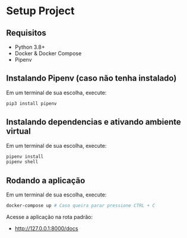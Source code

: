 # Setup Project

## Requisitos
- Python 3.8+
- Docker & Docker Compose
- Pipenv

## Instalando Pipenv (caso não tenha instalado)
Em um terminal de sua escolha, execute:
```bash
pip3 install pipenv
```

## Instalando dependencias e ativando ambiente virtual
Em um terminal de sua escolha, execute:
```bash
pipenv install
pipenv shell
```

## Rodando a aplicação
Em um terminal de sua escolha, execute:
```bash
docker-compose up # Caso queira parar pressione CTRL + C
```

Acesse a aplicação na rota padrão:
- http://127.0.0.1:8000/docs
